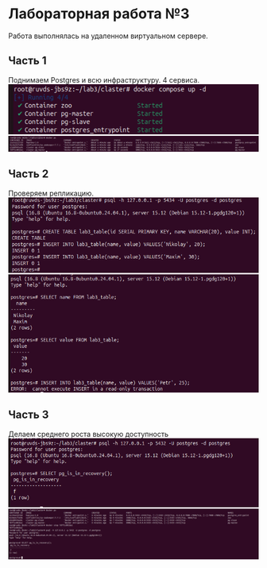# Лабораторная работа №3
Работа выполнялась на удаленном виртуальном сервере. 
## Часть 1
Поднимаем Postgres и всю инфраструктуру. 4 сервиса. 
![](img/stage-1-infra.png)
![](img/stage-1-imfra-2.png)

## Часть 2
Проверяем репликацию.
![](img/stage-2-1.png)
![](img/stage-2-2.png)

## Часть 3
Делаем среднего роста высокую доступность
![](img/stage-3-1.png)
![](img/stage-3-2.png)

